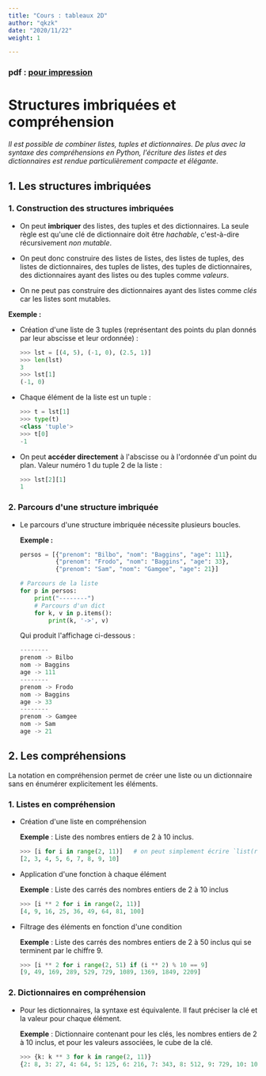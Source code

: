 ```yaml
---
title: "Cours : tableaux 2D"
author: "qkzk"
date: "2020/11/22"
weight: 1

---
```


### pdf : [pour impression](/uploads/docsnsi/tableaux_2d/cours_2d.pdf)

# Structures imbriquées et compréhension

_Il est possible de combiner listes, tuples et dictionnaires. De plus avec la
syntaxe des compréhensions en Python, l'écriture des listes et des dictionnaires
est rendue particulièrement compacte et élégante_.

## 1. Les structures imbriquées

### 1. Construction des structures imbriquées

* On peut **imbriquer** des listes, des tuples et des dictionnaires. La seule
    règle est qu'une clé de dictionnaire doit être _hachable_, c'est-à-dire
    récursivement _non mutable_.
* On peut donc construire des listes de listes, des listes de tuples, des listes
    de dictionnaires, des tuples de listes, des tuples de dictionnaires,
    des dictionnaires ayant des listes ou des tuples comme _valeurs_.

* On ne peut pas construire des dictionnaires ayant des listes comme _clés_
    car les listes sont mutables.

**Exemple :**

* Création d'une liste de 3 tuples (représentant des points du plan donnés 
    par leur abscisse et leur ordonnée) :

    ```python
    >>> lst = [(4, 5), (-1, 0), (2.5, 1)]
    >>> len(lst)
    3
    >>> lst[1]
    (-1, 0)
    ```

* Chaque élément de la liste est un tuple :

    ```python
    >>> t = lst[1]
    >>> type(t)
    <class 'tuple'>
    >>> t[0]
    -1
    ```

* On peut **accéder directement** à l'abscisse ou à l'ordonnée d'un point du
    plan. Valeur numéro 1 du tuple 2 de la liste :

    ```python
    >>> lst[2][1]
    1
    ```

### 2. Parcours d'une structure imbriquée

* Le parcours d'une structure imbriquée nécessite plusieurs boucles.

    **Exemple :**

    ```python
    persos = [{"prenom": "Bilbo", "nom": "Baggins", "age": 111},
              {"prenom": "Frodo", "nom": "Baggins", "age": 33},
              {"prenom": "Sam", "nom": "Gamgee", "age": 21}]

    # Parcours de la liste
    for p in persos:
        print("--------")
        # Parcours d'un dict
        for k, v in p.items():
            print(k, '->', v)
    ```

    Qui produit l'affichage ci-dessous :

    ```python
    --------
    prenom -> Bilbo
    nom -> Baggins
    age -> 111
    --------
    prenom -> Frodo
    nom -> Baggins
    age -> 33
    --------
    prenom -> Gamgee
    nom -> Sam
    age -> 21
    ```

## 2. Les compréhensions

La notation en compréhension permet de créer une liste ou un dictionnaire
sans en énumérer explicitement les éléments.

### 1. Listes en compréhension

* Création d'une liste en compréhension

    **Exemple** : Liste des nombres entiers de 2 à 10 inclus.

    ```python
    >>> [i for i in range(2, 11)]   # on peut simplement écrire `list(range(2, 11))`
    [2, 3, 4, 5, 6, 7, 8, 9, 10]
    ```

* Application d'une fonction à chaque élément

    **Exemple** : Liste des carrés des nombres entiers de 2 à 10 inclus

    ```python
    >>> [i ** 2 for i in range(2, 11)]
    [4, 9, 16, 25, 36, 49, 64, 81, 100]
    ```

* Filtrage des éléments en fonction d'une condition

    **Exemple** : Liste des carrés des nombres entiers de 2 à 50 inclus qui se
    terminent par le chiffre 9.

    ```python
    >>> [i ** 2 for i range(2, 51) if (i ** 2) % 10 == 9]
    [9, 49, 169, 289, 529, 729, 1089, 1369, 1849, 2209]
    ```

### 2. Dictionnaires en compréhension

* Pour les dictionnaires, la syntaxe est équivalente. Il faut préciser la clé et
    la valeur pour chaque élément.

    **Exemple** : Dictionnaire contenant pour les clés, les nombres entiers de 2 à 10
    inclus, et pour les valeurs associées, le cube de la clé.

    ```python
    >>> {k: k ** 3 for k in range(2, 11)}
    {2: 8, 3: 27, 4: 64, 5: 125, 6: 216, 7: 343, 8: 512, 9: 729, 10: 1000}
    ```








